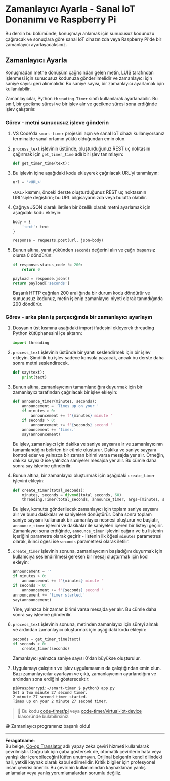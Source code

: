 <!--
CO_OP_TRANSLATOR_METADATA:
{
  "original_hash": "64ad4ddb4de81a18b7252e968f10b404",
  "translation_date": "2025-08-28T02:59:45+00:00",
  "source_file": "6-consumer/lessons/3-spoken-feedback/single-board-computer-set-timer.md",
  "language_code": "tr"
}
-->
# Zamanlayıcı Ayarla - Sanal IoT Donanımı ve Raspberry Pi

Bu dersin bu bölümünde, konuşmayı anlamak için sunucusuz kodunuzu çağıracak ve sonuçlara göre sanal IoT cihazınızda veya Raspberry Pi'de bir zamanlayıcı ayarlayacaksınız.

## Zamanlayıcı Ayarla

Konuşmadan metne dönüşüm çağrısından gelen metin, LUIS tarafından işlenmesi için sunucusuz kodunuza gönderilmelidir ve zamanlayıcı için saniye sayısı geri alınmalıdır. Bu saniye sayısı, bir zamanlayıcı ayarlamak için kullanılabilir.

Zamanlayıcılar, Python `threading.Timer` sınıfı kullanılarak ayarlanabilir. Bu sınıf, bir gecikme süresi ve bir işlev alır ve gecikme süresi sona erdiğinde işlev çalıştırılır.

### Görev - metni sunucusuz işleve gönderin

1. VS Code'da `smart-timer` projesini açın ve sanal IoT cihazı kullanıyorsanız terminalde sanal ortamın yüklü olduğundan emin olun.

1. `process_text` işlevinin üstünde, oluşturduğunuz REST uç noktasını çağırmak için `get_timer_time` adlı bir işlev tanımlayın:

    ```python
    def get_timer_time(text):
    ```

1. Bu işlevin içine aşağıdaki kodu ekleyerek çağrılacak URL'yi tanımlayın:

    ```python
    url = '<URL>'
    ```

    `<URL>` kısmını, önceki derste oluşturduğunuz REST uç noktasının URL'siyle değiştirin; bu URL bilgisayarınızda veya bulutta olabilir.

1. Çağrıya JSON olarak iletilen bir özellik olarak metni ayarlamak için aşağıdaki kodu ekleyin:

    ```python
    body = {
        'text': text
    }
    
    response = requests.post(url, json=body)
    ```

1. Bunun altına, yanıt yükünden `seconds` değerini alın ve çağrı başarısız olursa 0 döndürün:

    ```python
    if response.status_code != 200:
        return 0
    
    payload = response.json()
    return payload['seconds']
    ```

    Başarılı HTTP çağrıları 200 aralığında bir durum kodu döndürür ve sunucusuz kodunuz, metin işlenip zamanlayıcı niyeti olarak tanındığında 200 döndürür.

### Görev - arka plan iş parçacığında bir zamanlayıcı ayarlayın

1. Dosyanın üst kısmına aşağıdaki import ifadesini ekleyerek threading Python kütüphanesini içe aktarın:

    ```python
    import threading
    ```

1. `process_text` işlevinin üstünde bir yanıtı seslendirmek için bir işlev ekleyin. Şimdilik bu işlev sadece konsola yazacak, ancak bu derste daha sonra metni seslendirecek.

    ```python
    def say(text):
        print(text)
    ```

1. Bunun altına, zamanlayıcının tamamlandığını duyurmak için bir zamanlayıcı tarafından çağrılacak bir işlev ekleyin:

    ```python
    def announce_timer(minutes, seconds):
        announcement = 'Times up on your '
        if minutes > 0:
            announcement += f'{minutes} minute '
        if seconds > 0:
            announcement += f'{seconds} second '
        announcement += 'timer.'
        say(announcement)
    ```

    Bu işlev, zamanlayıcı için dakika ve saniye sayısını alır ve zamanlayıcının tamamlandığını belirten bir cümle oluşturur. Dakika ve saniye sayısını kontrol eder ve yalnızca bir zaman birimi varsa mesajda yer alır. Örneğin, dakika sayısı 0 ise yalnızca saniyeler mesajda yer alır. Bu cümle daha sonra `say` işlevine gönderilir.

1. Bunun altına, bir zamanlayıcı oluşturmak için aşağıdaki `create_timer` işlevini ekleyin:

    ```python
    def create_timer(total_seconds):
        minutes, seconds = divmod(total_seconds, 60)
        threading.Timer(total_seconds, announce_timer, args=[minutes, seconds]).start()
    ```

    Bu işlev, komutta gönderilecek zamanlayıcı için toplam saniye sayısını alır ve bunu dakikalar ve saniyelere dönüştürür. Daha sonra toplam saniye sayısını kullanarak bir zamanlayıcı nesnesi oluşturur ve başlatır, `announce_timer` işlevini ve dakikalar ile saniyeleri içeren bir listeyi geçirir. Zamanlayıcı sona erdiğinde, `announce_timer` işlevini çağırır ve bu listenin içeriğini parametre olarak geçirir - listenin ilk öğesi `minutes` parametresi olarak, ikinci öğesi ise `seconds` parametresi olarak iletilir.

1. `create_timer` işlevinin sonuna, zamanlayıcının başladığını duyurmak için kullanıcıya seslendirilmesi gereken bir mesaj oluşturmak için kod ekleyin:

    ```python
    announcement = ''
    if minutes > 0:
        announcement += f'{minutes} minute '
    if seconds > 0:
        announcement += f'{seconds} second '    
    announcement += 'timer started.'
    say(announcement)
    ```

    Yine, yalnızca bir zaman birimi varsa mesajda yer alır. Bu cümle daha sonra `say` işlevine gönderilir.

1. `process_text` işlevinin sonuna, metinden zamanlayıcı için süreyi almak ve ardından zamanlayıcı oluşturmak için aşağıdaki kodu ekleyin:

    ```python
    seconds = get_timer_time(text)
    if seconds > 0:
        create_timer(seconds)
    ```

    Zamanlayıcı yalnızca saniye sayısı 0'dan büyükse oluşturulur.

1. Uygulamayı çalıştırın ve işlev uygulamasının da çalıştığından emin olun. Bazı zamanlayıcılar ayarlayın ve çıktı, zamanlayıcının ayarlandığını ve ardından sona erdiğini gösterecektir:

    ```output
    pi@raspberrypi:~/smart-timer $ python3 app.py 
    Set a two minute 27 second timer.
    2 minute 27 second timer started.
    Times up on your 2 minute 27 second timer.
    ```

> 💁 Bu kodu [code-timer/pi](../../../../../6-consumer/lessons/3-spoken-feedback/code-timer/pi) veya [code-timer/virtual-iot-device](../../../../../6-consumer/lessons/3-spoken-feedback/code-timer/virtual-iot-device) klasöründe bulabilirsiniz.

😀 Zamanlayıcı programınız başarılı oldu!

---

**Feragatname**:  
Bu belge, [Co-op Translator](https://github.com/Azure/co-op-translator) adlı yapay zeka çeviri hizmeti kullanılarak çevrilmiştir. Doğruluk için çaba göstersek de, otomatik çevirilerin hata veya yanlışlıklar içerebileceğini lütfen unutmayın. Orijinal belgenin kendi dilindeki hali, yetkili kaynak olarak kabul edilmelidir. Kritik bilgiler için profesyonel insan çevirisi önerilir. Bu çevirinin kullanımından kaynaklanan yanlış anlamalar veya yanlış yorumlamalardan sorumlu değiliz.